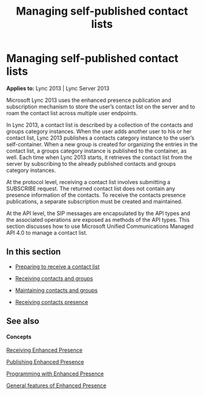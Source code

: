 ﻿---
title: Managing self-published contact lists
TOCTitle: Managing self-published contact lists
ms:assetid: 0006101d-f412-48c3-936f-62a783a43151
ms:mtpsurl: https://msdn.microsoft.com/library/Dn454628(v=office.15)
ms:contentKeyID: 57093092
ms.date: 07/24/2014
mtps_version: v=office.15
---

# Managing self-published contact lists


**Applies to:** Lync 2013 | Lync Server 2013

Microsoft Lync 2013 uses the enhanced presence publication and subscription mechanism to store the user’s contact list on the server and to roam the contact list across multiple user endpoints.

In Lync 2013, a contact list is described by a collection of the contacts and groups category instances. When the user adds another user to his or her contact list, Lync 2013 publishes a contacts category instance to the user’s self-container. When a new group is created for organizing the entries in the contact list, a groups category instance is published to the container, as well. Each time when Lync 2013 starts, it retrieves the contact list from the server by subscribing to the already published contacts and groups category instances.

At the protocol level, receiving a contact list involves submitting a SUBSCRIBE request. The returned contact list does not contain any presence information of the contacts. To receive the contacts presence publications, a separate subscription must be created and maintained.

At the API level, the SIP messages are encapsulated by the API types and the associated operations are exposed as methods of the API types. This section discusses how to use Microsoft Unified Communications Managed API 4.0 to manage a contact list.

## In this section

  - [Preparing to receive a contact list](preparing-to-receive-a-contact-list.md)  

  - [Receiving contacts and groups](receiving-contacts-and-groups.md)  

  - [Maintaining contacts and groups](maintaining-contacts-and-groups.md)  

  - [Receiving contacts presence](receiving-contacts-presence.md)  

## See also

#### Concepts

[Receiving Enhanced Presence](receiving-enhanced-presence.md)

[Publishing Enhanced Presence](publishing-enhanced-presence.md)

[Programming with Enhanced Presence](programming-with-enhanced-presence.md)

[General features of Enhanced Presence](general-features-of-enhanced-presence.md)

